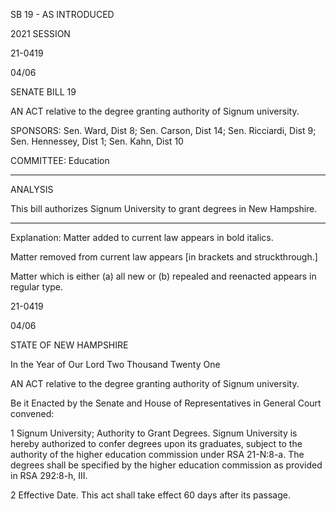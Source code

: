  SB 19 - AS INTRODUCED

 

 

2021 SESSION

 21-0419

 04/06

 

SENATE BILL 19

 

AN ACT relative to the degree granting authority of Signum university.

 

SPONSORS: Sen. Ward, Dist 8; Sen. Carson, Dist 14; Sen. Ricciardi, Dist 9; Sen. Hennessey, Dist 1; Sen. Kahn, Dist 10

 

COMMITTEE: Education

 

-----------------------------------------------------------------

 

ANALYSIS

 

 This bill authorizes Signum University to grant degrees in New Hampshire.

 

- - - - - - - - - - - - - - - - - - - - - - - - - - - - - - - - - - - - - - - - - - - - - - - - - - - - - - - - - - - - - - - - - - - - - - - - - - - 

 

Explanation: Matter added to current law appears in bold italics.

 Matter removed from current law appears [in brackets and struckthrough.]

 Matter which is either (a) all new or (b) repealed and reenacted appears in regular type.

 21-0419

 04/06

 

STATE OF NEW HAMPSHIRE

 

In the Year of Our Lord Two Thousand Twenty One

 

AN ACT relative to the degree granting authority of Signum university.

 

Be it Enacted by the Senate and House of Representatives in General Court convened:

 

 1 Signum University; Authority to Grant Degrees. Signum University is hereby authorized to confer degrees upon its graduates, subject to the authority of the higher education commission under RSA 21-N:8-a. The degrees shall be specified by the higher education commission as provided in RSA 292:8-h, III.

 2 Effective Date. This act shall take effect 60 days after its passage.

